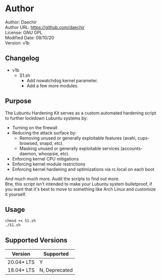 # Author
Author: Daechir <br/>
Author URL: https://github.com/daechir <br/>
License: GNU GPL <br/>
Modified Date: 09/10/20 <br/>
Version: v1b


## Changelog
+ v1b
  * S1.sh
    + Add nowatchdog kernel parameter.
    + Add a few more modules.


## Purpose
The Lubuntu Hardening Kit serves as a custom automated hardening script to further lockdown Lubuntu systems by:
+ Turning on the firewall
+ Reducing the attack surface by:
	* Removing unused or generally exploitable features (avahi, cups-browsed, snapd, etc).
	* Masking unused or generally exploitable services (accounts-daemon, whoopsie, etc).
+ Enforcing kernel CPU mitigations
+ Enforcing kernel module restrictions
+ Enforcing kernel hardening and optimizations via rc.local on each boot

And much much more. Audit the scripts to find out more. <br/>
Btw, this script isn't intended to make your Lubuntu system bulletproof, if you want that it's best to move to something like Arch Linux and customize it yourself.


## Usage
`chmod +x S1.sh` <br/>
`./S1.sh`


## Supported Versions
| Version | Supported |
| --- | --- |
| 20.04* LTS | Y |
| 18.04* LTS | N, Deprecated |
